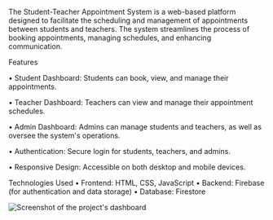 The Student-Teacher Appointment System is a web-based platform designed to facilitate the scheduling and management of appointments between students and teachers. 
The system streamlines the process of booking appointments, managing schedules, and enhancing communication. 

Features 

• Student Dashboard: Students can book, view, and manage their appointments. 

• Teacher Dashboard: Teachers can view and manage their appointment schedules. 

• Admin Dashboard: Admins can manage students and teachers, as well as oversee the system's operations. 

• Authentication: Secure login for students, teachers, and admins. 

• Responsive Design: Accessible on both desktop and mobile devices. 

Technologies Used 
• Frontend: HTML, CSS, JavaScript 
• Backend: Firebase (for authentication and data storage) 
• Database: Firestore

![Screenshot of the project's dashboard](https://github.com/user-attachments/assets/9ae96505-56ad-4a98-aa9e-a57a507763ab)
